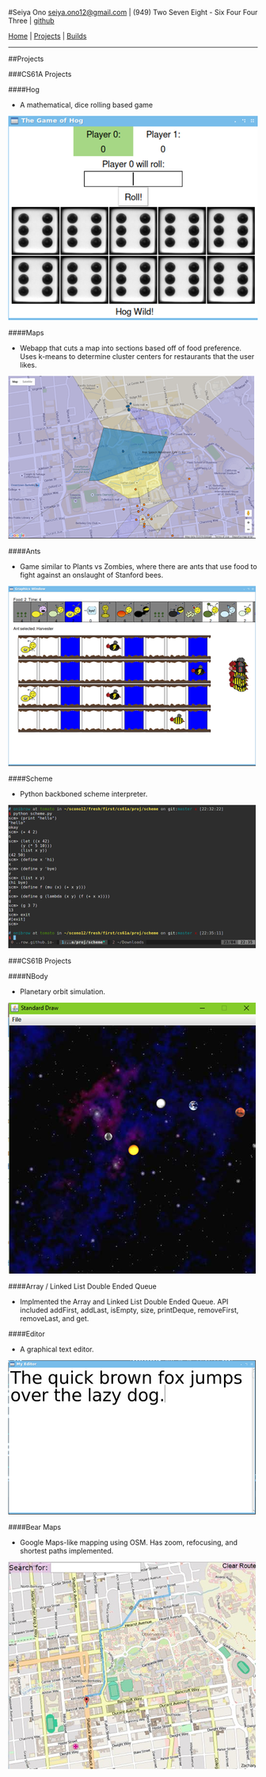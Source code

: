 #Seiya Ono
<seiya.ono12@gmail.com> | (949) Two Seven Eight - Six Four Four Three | [github](https://github.com/onibrow)

[Home](/) | [Projects](/projects.html) | [Builds](/builds.html)

-----

##Projects

###CS61A Projects 

####Hog

* A mathematical, dice rolling based game

![Hog](img/hog.png)

####Maps

* Webapp that cuts a map into sections based off of food preference. Uses k-means to determine cluster centers for restaurants that the user likes. 

![Maps](img/maps.png)

####Ants

* Game similar to Plants vs Zombies, where there are ants that use food to fight against an onslaught of Stanford bees.

![Ants](img/ants.png)

####Scheme

* Python backboned scheme interpreter.

![Scheme](img/scheme.png)

###CS61B Projects <a id="CS61B"></a>

####NBody

* Planetary orbit simulation.

![NBody](img/nbody.png)

####Array / Linked List Double Ended Queue

* Implmented the Array and Linked List Double Ended Queue. API included addFirst, addLast, isEmpty, size, printDeque, removeFirst, removeLast, and get.

####Editor

* A graphical text editor.

![Editor](img/editor.png)

####Bear Maps

* Google Maps-like mapping using OSM. Has zoom, refocusing, and shortest paths implemented.

![BearMaps](img/bearmaps.jpg)
